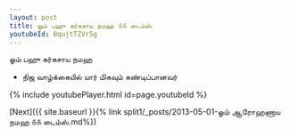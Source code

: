 ```yaml
---
layout: post
title: ஓம் பஹு கர்கசாய நமஹ ௧௧ டைம்ஸ்
youtubeId: BqujtTZVr5g
---
```

 
 
 ஓம் பஹு கர்கசாய நமஹ  
 
 -  நிஜ வாழ்க்கையில் யார் மிகவும் கண்டிப்பானவர் 
 
  
 
  
 
 
 
 
 
 


{% include youtubePlayer.html id=page.youtubeId %}
 
[Next]({{ site.baseurl }}{% link  split1/_posts/2013-05-01-ஓம் ஆரோஹணாய நமஹ ௧௧ டைம்ஸ்.md%})
 
